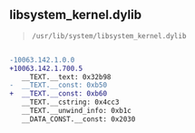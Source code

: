 ## libsystem_kernel.dylib

> `/usr/lib/system/libsystem_kernel.dylib`

```diff

-10063.142.1.0.0
+10063.142.1.700.5
   __TEXT.__text: 0x32b98
-  __TEXT.__const: 0xb50
+  __TEXT.__const: 0xb60
   __TEXT.__cstring: 0x4cc3
   __TEXT.__unwind_info: 0xb1c
   __DATA_CONST.__const: 0x2030

```
